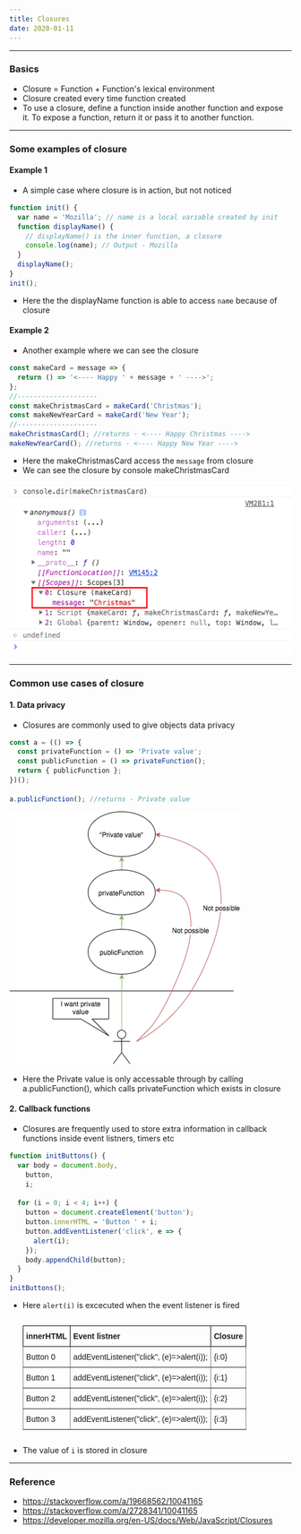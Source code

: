 ```yaml
---
title: Closures
date: 2020-01-11
---
```


---

### Basics

- Closure = Function + Function's lexical environment
- Closure created every time function created
- To use a closure, define a function inside another function and expose it. To expose a function, return it or pass it to another function.

---

### Some examples of closure

#### Example 1

- A simple case where closure is in action, but not noticed

```js
function init() {
  var name = 'Mozilla'; // name is a local variable created by init
  function displayName() {
    // displayName() is the inner function, a closure
    console.log(name); // Output - Mozilla
  }
  displayName();
}
init();
```

- Here the the displayName function is able to access `name` because of closure

#### Example 2

- Another example where we can see the closure

```js
const makeCard = message => {
  return () => '<---- Happy ' + message + ' ---->';
};
//--------------------
const makeChristmasCard = makeCard('Christmas');
const makeNewYearCard = makeCard('New Year');
//--------------------
makeChristmasCard(); //returns - <---- Happy Christmas ---->
makeNewYearCard(); //returns - <---- Happy New Year ---->
```

- Here the makeChristmasCard access the `message` from closure
- We can see the closure by console makeChristmasCard

![makeChristmasCard console](./console.jpg)

---

### Common use cases of closure

#### 1. Data privacy

- Closures are commonly used to give objects data privacy

```jsx
const a = (() => {
  const privateFunction = () => 'Private value';
  const publicFunction = () => privateFunction();
  return { publicFunction };
})();

a.publicFunction(); //returns - Private value
```

![Diagram closure](./diagram.png)

- Here the Private value is only accessable through by calling a.publicFunction(), which calls privateFunction which exists in closure

#### 2. Callback functions

- Closures are frequently used to store extra information in callback functions inside event listners, timers etc

```jsx
function initButtons() {
  var body = document.body,
    button,
    i;

  for (i = 0; i < 4; i++) {
    button = document.createElement('button');
    button.innerHTML = 'Button ' + i;
    button.addEventListener('click', e => {
      alert(i);
    });
    body.appendChild(button);
  }
}
initButtons();
```

- Here `alert(i)` is excecuted when the event listener is fired

    <style type="text/css">
  .tg  {border-collapse:collapse;border-spacing:0;}
  .tg td{font-family:Arial, sans-serif;font-size:14px;padding:10px 5px;border-style:solid;border-width:1px;overflow:hidden;word-break:normal;border-color:black;}
  .tg th{font-family:Arial, sans-serif;font-size:14px;font-weight:normal;padding:10px 5px;border-style:solid;border-width:1px;overflow:hidden;word-break:normal;border-color:black;}
  .tg .tg-0lax{text-align:left;vertical-align:top}
  .tg .tg-0pky{border-color:inherit;text-align:left;vertical-align:top}
  .table-container {width: 100%;overflow: scroll;}
    
  </style>
  <div class="table-container">
  <table class="tg">
    <tr>
      <th class="tg-0lax"><span style="font-weight:bold">innerHTML</span></th>
      <th class="tg-0lax"><span style="font-weight:bold">Event listner</span></th>
      <th class="tg-0lax"><span style="font-weight:bold">Closure</span></th>
    </tr>
    <tr>
      <td class="tg-0pky">Button 0</td>
      <td class="tg-0pky">addEventListener("click", (e)=&gt;alert(i));</td>
      <td class="tg-0pky">{i:0}</td>
    </tr>
    <tr>
      <td class="tg-0pky">Button 1</td>
      <td class="tg-0pky">addEventListener("click", (e)=&gt;alert(i));</td>
      <td class="tg-0pky">{i:1}</td>
    </tr>
    <tr>
      <td class="tg-0pky">Button 2</td>
      <td class="tg-0pky">addEventListener("click", (e)=&gt;alert(i));</td>
      <td class="tg-0pky">{i:2}</td>
    </tr>
    <tr>
      <td class="tg-0pky">Button 3</td>
      <td class="tg-0pky">addEventListener("click", (e)=&gt;alert(i));</td>
      <td class="tg-0pky">{i:3}</td>
    </tr>
  </table>
    </pre>

- The value of `i` is stored in closure

---

### Reference

- https://stackoverflow.com/a/19668562/10041165
- https://stackoverflow.com/a/2728341/10041165
- https://developer.mozilla.org/en-US/docs/Web/JavaScript/Closures
